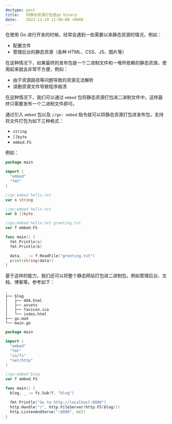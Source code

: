 ```yaml
---
doctype: post
title:   将静态资源打包进go binary
date:    2022-11-19 11:00:00 +0800
---
```


在使用 Go 进行开发的时候，经常会遇到一些需要以来静态资源的情况，例如：

- 配置文件
- 管理后台的静态资源（各种 HTML、CSS、JS、图片等）

在这种情况下，如果最终的发布包是一个二进制文件和一堆所依赖的静态资源，使用起来就会非常不方便，例如：

- 由于资源路径等问题导致的资源无法解析
- 误删资源文件导致程序崩溃

在这种情况下，我们可以通过 `embed` 包将静态资源打包进二进制文件中，这样最终只需要发布一个二进制文件即可。

通过引入 `embed` 包以及 `//go: embed` 指令就可以将静态资源打包进发布包，支持将文件打包为如下三种格式：

- `string`
- `[]byte`
- `embed.FS`

例如：

```go
package main

import (
  "embed"
  "fmt"
)

//go:embed hello.txt
var s string

//go:embed hello.txt
var b []byte

//go:embed hello.txt greeting.txt
var f embed.FS

func main() {
  fmt.Println(s)
  fmt.Println(b)

  data, _ := f.ReadFile("greeting.txt")
  print(string(data))
}
```

基于这样的能力，我们还可以将整个静态网站打包进二进制包，例如管理后台、文档、博客等。参考如下：

```
.
├── blog
│   ├── 404.html
│   ├── assets
│   ├── favicon.ico
│   └── index.html
├── go.mod
└── main.go
```

```go
package main

import (
  "embed"
  "fmt"
  "io/fs"
  "net/http"
)

//go:embed blog
var f embed.FS

func main() {
  blog, _ := fs.Sub(f, "blog")

  fmt.Println("Go to http://localhost:8080")
  http.Handle("/", http.FileServer(http.FS(blog)))
  http.ListenAndServe(":8080", nil)
}
```
